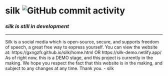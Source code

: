# silk ![GitHub commit activity](https://img.shields.io/github/commit-activity/t/gxngzfr/silk?style=for-the-badge)


### *silk is still in development*
<hr>
Silk is a social media which is open-source, secure, and supports freedom of speech, a great free way to express yourself.
You can view the website at: https://gxngzfr.github.io/silk/home.html OR https://silk-demo.netlify.app/
As of right now, this is a DEMO stage, and this project is currently in the making. 
We hope you respect the fact that this website is in the making, and subject to any changes at any time.
Thank you. - silk
